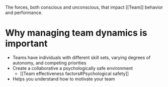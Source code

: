 The forces, both conscious and unconscious, that impact [[Team]] behavior and performance. 

# Why managing team dynamics is important
- Teams have individuals with different skill sets, varying degrees of autonomy, and competing priorities
- Create a collaborative a psychologically safe environment
	- [[Team effectiveness factors#Psychological safety]]
- Helps you understand how to motivate your team